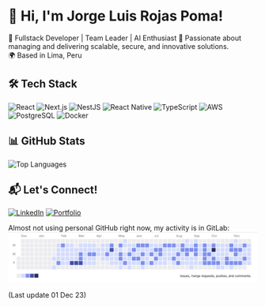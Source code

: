 # 👋 Hi, I'm Jorge Luis Rojas Poma!
🎯 Fullstack Developer | Team Leader | AI Enthusiast
🚀 Passionate about managing and delivering scalable, secure, and innovative solutions.  
🌍 Based in Lima, Peru  

## 🛠️ Tech Stack
![React](https://img.shields.io/badge/-React-61DAFB?logo=react&logoColor=white&style=flat)
![Next.js](https://img.shields.io/badge/-Next.js-000000?logo=next.js&logoColor=white&style=flat)
![NestJS](https://img.shields.io/badge/-NestJS-E0234E?logo=nestjs&logoColor=white&style=flat)
![React Native](https://img.shields.io/badge/-React-61DAFB?logo=react&logoColor=white&style=flat)
![TypeScript](https://img.shields.io/badge/-TypeScript-007ACC?logo=typescript&logoColor=white&style=flat)
![AWS](https://img.shields.io/badge/-AWS-232F3E?logo=amazonwebservices&logoColor=white&style=flat)
![PostgreSQL](https://img.shields.io/badge/-PostgreSQL-4169E1?logo=postgresql&logoColor=white&style=flat)
![Docker](https://img.shields.io/badge/-Docker-2496ED?logo=docker&logoColor=white&style=flat)

## 📊 GitHub Stats
![Top Languages](https://github-readme-stats.vercel.app/api/top-langs/?username=JorgeRojas827&layout=compact&theme=material-nord)

## 📬 Let's Connect!
[![LinkedIn](https://img.shields.io/badge/-LinkedIn-blue?logo=linkedin&logoColor=white&style=flat)](https://linkedin.com/in/jorge-rojas-94346a1bb)
[![Portfolio](https://img.shields.io/badge/-Portfolio-000?logo=world&logoColor=white&style=flat)](https://jorgerojasdev.framer.website/)


Almost not using personal GitHub right now, my activity is in GitLab:
![GitLabActivity](./src/GitLabActivity2023.png)

(Last update 01 Dec 23)
